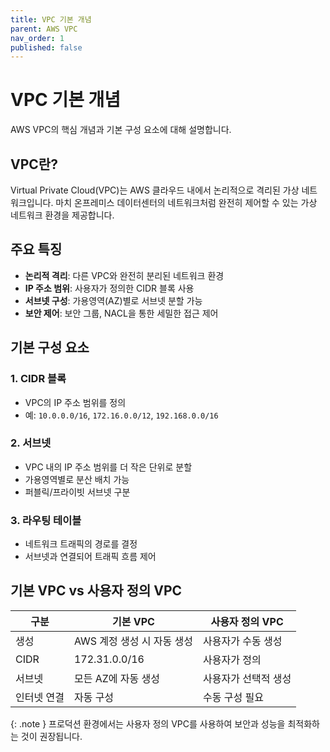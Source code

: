 ```yaml
---
title: VPC 기본 개념
parent: AWS VPC
nav_order: 1
published: false
---
```


# VPC 기본 개념

AWS VPC의 핵심 개념과 기본 구성 요소에 대해 설명합니다.

## VPC란?

Virtual Private Cloud(VPC)는 AWS 클라우드 내에서 논리적으로 격리된 가상 네트워크입니다. 마치 온프레미스 데이터센터의 네트워크처럼 완전히 제어할 수 있는 가상 네트워크 환경을 제공합니다.

## 주요 특징

- **논리적 격리**: 다른 VPC와 완전히 분리된 네트워크 환경
- **IP 주소 범위**: 사용자가 정의한 CIDR 블록 사용
- **서브넷 구성**: 가용영역(AZ)별로 서브넷 분할 가능
- **보안 제어**: 보안 그룹, NACL을 통한 세밀한 접근 제어

## 기본 구성 요소

### 1. CIDR 블록
- VPC의 IP 주소 범위를 정의
- 예: `10.0.0.0/16`, `172.16.0.0/12`, `192.168.0.0/16`

### 2. 서브넷
- VPC 내의 IP 주소 범위를 더 작은 단위로 분할
- 가용영역별로 분산 배치 가능
- 퍼블릭/프라이빗 서브넷 구분

### 3. 라우팅 테이블
- 네트워크 트래픽의 경로를 결정
- 서브넷과 연결되어 트래픽 흐름 제어

## 기본 VPC vs 사용자 정의 VPC

| 구분 | 기본 VPC | 사용자 정의 VPC |
|------|----------|-----------------|
| 생성 | AWS 계정 생성 시 자동 생성 | 사용자가 수동 생성 |
| CIDR | 172.31.0.0/16 | 사용자가 정의 |
| 서브넷 | 모든 AZ에 자동 생성 | 사용자가 선택적 생성 |
| 인터넷 연결 | 자동 구성 | 수동 구성 필요 |

{: .note }
프로덕션 환경에서는 사용자 정의 VPC를 사용하여 보안과 성능을 최적화하는 것이 권장됩니다. 